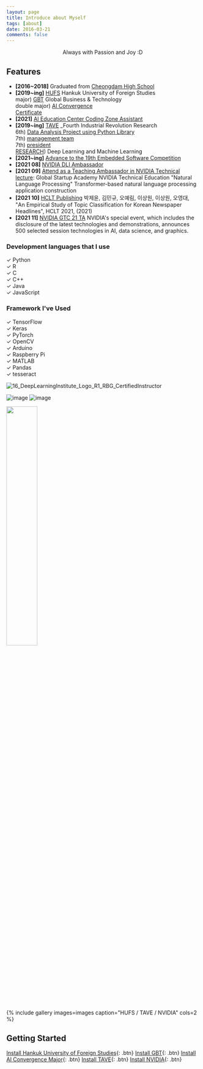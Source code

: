 ```yaml
---
layout: page
title: Introduce about Myself
tags: [about]
date: 2016-03-21
comments: false
---
```

    
<center>Always with Passion and Joy :D</center>

## Features
* **[2016~2018]** Graduated from [Cheongdam High School](http://chungdam.sen.hs.kr/index.do)
* **[2019~ing]** [HUFS](http://www.hufs.ac.kr/) Hankuk University of Foreign Studies
<br/>major) [GBT](http://hufsgbtgbt.cafe24.com/) Global Business & Technology 
<br/>double major) [AI Convergence](http://soft.hufs.ac.kr/)  
[Certificate](https://user-images.githubusercontent.com/76824611/125048882-54cb4780-e0db-11eb-8ed2-cf6b458fa042.png)          
* **[2021]** [AI Education Center Coding Zone Assistant](https://raw.githubusercontent.com/yerimoh/yerimoh.github.io/main/assets/img/certification.pdf)     
* **[2019~ing]** [TAVE](https://blog.naver.com/t-ave) _Fourth Industrial Revolution Research
<br/> 6th) [Data Analysis Project using Python Library](https://yerimoh.github.io/first-project/) 
<br/> 7th) [management team](https://www.instagram.com/p/CKvZreGhiWh/)
<br/> 7th) [president](https://www.instagram.com/p/CSCHtqLlQcM/)
<br/> [RESEARCH](https://taveresearch.github.io/about/)) Deep Learning and Machine Learning 
* **[2021~ing]** [Advance to the 19th Embedded Software Competition](https://eswcontest.or.kr/main/main.php)     
* **[2021 08]** [NVIDIA DLI Ambassador](https://yerimoh.github.io/03-NVIDIA-DLI/)    
* **[2021 09]** [Attend as a Teaching Ambassador in NVIDIA Technical lecture](https://yerimoh.github.io/NLPTA/): Global Startup Academy NVIDIA Technical Education "Natural Language Processing" Transformer-based natural language processing application construction        
* **[2021 10]** [HCLT Publishing](https://yerimoh.github.io/HCLT/) 박제윤, 김민규, 오예림, 이상원, 이상원, 오영대, "An Empirical Study of Topic Classification for Korean Newspaper Headlines", HCLT 2021, (2021)        
* **[2021 11]** [NVIDIA GTC 21 TA](https://www.nvidia.com/ko-kr/) NVIDIA's special event, which includes the disclosure of the latest technologies and demonstrations, announces 500 selected session technologies in AI, data science, and graphics.

### Development languages that I use
✓ Python  
✓ R   
✓ C   
✓ C++    
✓ Java       
✓ JavaScript   


### Framework I've Used
✓ TensorFlow    
✓ Keras   
✓ PyTorch    
✓ OpenCV      
✓ Arduino    
✓ Raspberry Pi      
✓ MATLAB     
✓ Pandas     
✓ tesseract   

![16_DeepLearningInstitute_Logo_R1_RBG_CertifiedInstructor](https://user-images.githubusercontent.com/76824611/138792227-927b94ac-7be3-4cc5-bc06-ba74227ccc0c.png)


![image](https://user-images.githubusercontent.com/76824611/133220622-355a358b-16c3-410c-baad-5178ed223883.png)
![image](https://user-images.githubusercontent.com/76824611/133220637-89f8f54c-49e5-43a8-8ebf-0060c1813969.png)

<img src = "https://user-images.githubusercontent.com/76824611/133220622-355a358b-16c3-410c-baad-5178ed223883.png" width="40%">






{% include gallery images=images caption="HUFS / TAVE / NVIDIA" cols=2 %}


## Getting Started
      

[Install Hankuk University of Foreign Studies](http://www.hufs.ac.kr/){: .btn}
[Install GBT](http://hufsgbtgbt.cafe24.com/){: .btn}
[Install AI Convergence Major](http://soft.hufs.ac.kr/){: .btn}
[Install TAVE](https://blog.naver.com/t-ave){: .btn}
[Install NVIDIA](https://www.nvidia.com/en-us/){: .btn}
